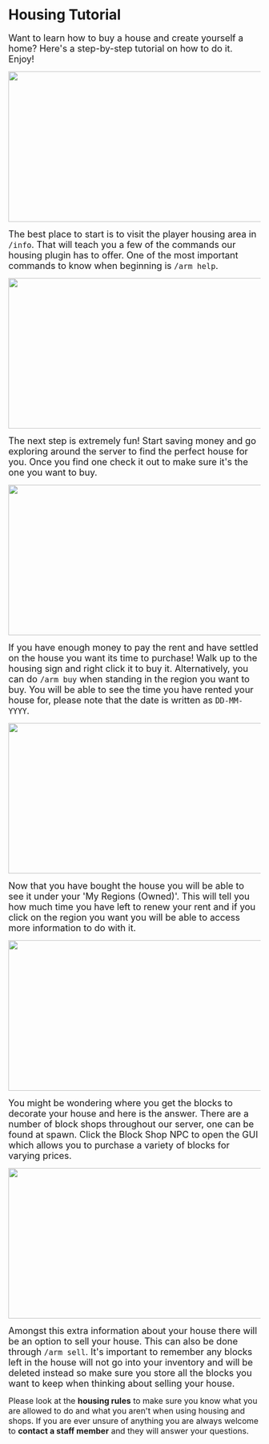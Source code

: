 # Housing Tutorial

<font size=4>Want to learn how to buy a house and create yourself a home? Here's a step-by-step tutorial on how to do it. Enjoy!</font>

<p align=center><img src="https://s3.amazonaws.com/files.enjin.com/765924/modules/forum/attachments/Housing1_1614779042.png"
     width="600"
     height="300"></p>

<font size=4>The best place to start is to visit the player housing area in <code>/info</code>. That will teach you a few of the commands our housing plugin has to offer. One of the most important commands to know when beginning is <code>/arm help</code>.</font>

<p align=center><img src="https://s3.amazonaws.com/files.enjin.com/765924/modules/forum/attachments/Housing2_1614779043.png"
     width="600"
     height="300"></p>

<font size=4>The next step is extremely fun! Start saving money and go exploring around the server to find the perfect house for you. Once you find one check it out to make sure it's the one you want to buy.</font>

<p align=center><img src="https://s3.amazonaws.com/files.enjin.com/765924/modules/forum/attachments/Housing3_1614779044.png"
     width="600"
     height="300"></p>

<font size=4>If you have enough money to pay the rent and have settled on the house you want its time to purchase! Walk up to the housing sign and right click it to buy it. Alternatively, you can do <code>/arm buy</code> when standing in the region you want to buy. You will be able to see the time you have rented your house for, please note that the date is written as <code>DD-MM-YYYY</code>.</font>

<p align=center><img src="https://s3.amazonaws.com/files.enjin.com/765924/modules/forum/attachments/Housing4_1614779044.png"
     width="600"
     height="300"></p>

<font size=4>Now that you have bought the house you will be able to see it under your 'My Regions (Owned)'. This will tell you how much time you have left to renew your rent and if you click on the region you want you will be able to access more information to do with it.</font>

<p align=center><img src="https://s3.amazonaws.com/files.enjin.com/765924/modules/forum/attachments/Housing5_1614779045.png"
     width="600"
     height="300"></p>

<font size=4>You might be wondering where you get the blocks to decorate your house and here is the answer. There are a number of block shops throughout our server, one can be found at spawn. Click the Block Shop NPC to open the GUI which allows you to purchase a variety of blocks for varying prices.</font>

<p align=center><img src="https://s3.amazonaws.com/files.enjin.com/765924/modules/forum/attachments/Housing6_1614779045.png"
     width="600"
     height="300"></p>

<font size=4>Amongst this extra information about your house there will be an option to sell your house. This can also be done through <code>/arm sell</code>. It's important to remember any blocks left in the house will not go into your inventory and will be deleted instead so make sure you store all the blocks you want to keep when thinking about selling your house.</font>

<p class= writingcredit><font size=3>Please look at the <b>housing rules</b> to make sure you know what you are allowed to do and what you aren't when using housing and shops. If you are ever unsure of anything you are always welcome to <b>contact a staff member</b> and they will answer your questions.</font></p>